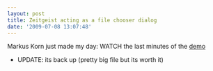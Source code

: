 ```yaml
---
layout: post
title: Zeitgeist acting as a file chooser dialog
date: '2009-07-08 13:07:48'
---
```


Markus Korn just made my day:
WATCH the last minutes of the <a href="http://videos.zeitgeist-project.com/zeitgeistfs-demo.ogv">demo</a>

* UPDATE: its back up (pretty big file but its worth it)